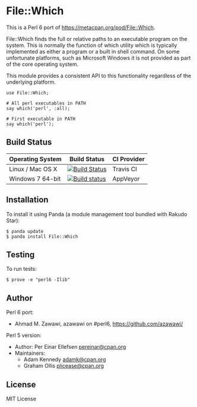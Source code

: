 # File::Which

This is a Perl 6 port of https://metacpan.org/pod/File::Which.

File::Which finds the full or relative paths to an executable program on the
system. This is normally the function of which utility which is typically
implemented as either a program or a built in shell command. On some unfortunate
platforms, such as Microsoft Windows it is not provided as part of the core
operating system.

This module provides a consistent API to this functionality regardless of the
underlying platform.

```Perl6
use File::Which;

# All perl executables in PATH
say which('perl', :all);

# First executable in PATH
say which('perl');
```

## Build Status

| Operating System  |   Build Status  | CI Provider |
| ----------------- | --------------- | ----------- |
| Linux / Mac OS X  | [![Build Status](https://travis-ci.org/azawawi/perl6-file-which.svg?branch=master)](https://travis-ci.org/azawawi/perl6-file-which)  | Travis CI |
| Windows 7 64-bit  | [![Build status](https://ci.appveyor.com/api/projects/status/github/azawawi/perl6-file-which?svg=true)](https://ci.appveyor.com/project/azawawi/perl6-file-which/branch/master)  | AppVeyor |

## Installation

To install it using Panda (a module management tool bundled with Rakudo Star):

```
$ panda update
$ panda install File::Which
```

## Testing

To run tests:

```
$ prove -e "perl6 -Ilib"
```

## Author

Perl 6 port:
- Ahmad M. Zawawi, azawawi on #perl6, https://github.com/azawawi/

Perl 5 version:
- Author: Per Einar Ellefsen <pereinar@cpan.org>
- Maintainers:
  - Adam Kennedy <adamk@cpan.org>
  - Graham Ollis <plicease@cpan.org>

## License

MIT License
